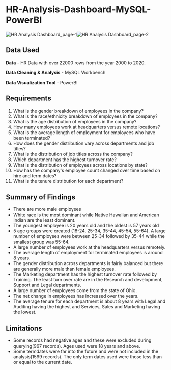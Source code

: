 # HR-Analysis-Dashboard-MySQL-PowerBI


![HR Analysis Dashboard_page-1](https://github.com/Mehedi925/HR-Analysis-Dashboard-MySQL-PowerBI/assets/49998235/832adaab-b237-4791-934f-a8a6a140489c)![HR Analysis Dashboard_page-2](https://github.com/Mehedi925/HR-Analysis-Dashboard-MySQL-PowerBI/assets/49998235/322cb7c3-6de9-41d4-b04a-83a697ba7ea7)

## Data Used
**Data** - HR Data with over 22000 rows from the year 2000 to 2020.

**Data Cleaning & Analysis** - MySQL Workbench

**Data Visualization Tool** - PowerBI

## Requirements

 1. What is the gender breakdown of employees in the company?
 2. What is the race/ethnicity breakdown of employees in the company?
 3. What is the age distribution of employees in the company?
 4. How many employees work at headquarters versus remote locations?
 5. What is the average length of employment for employees who have been terminated?
 6. How does the gender distribution vary across departments and job titles?
 7. What is the distribution of job titles across the company?
 8. Which department has the highest turnover rate?
 9. What is the distribution of employees across locations by state?
10. How has the company's employee count changed over time based on hire and term dates?
11. What is the tenure distribution for each department?

## Summary of Findings

- There are more male employees
- White race is the most dominant while Native Hawaiian and American Indian are the least dominant.
- The youngest employee is 20 years old and the oldest is 57 years old
- 5 age groups were created (18-24, 25-34, 35-44, 45-54, 55-64). A large number of employees were between 25-34 followed by 35-44 while the smallest group was 55-64.
- A large number of employees work at the headquarters versus remotely.
- The average length of employment for terminated employees is around 8 years.
- The gender distribution across departments is fairly balanced but there are generally more male than female employees.
- The Marketing department has the highest turnover rate followed by Training. The least turn over rate are in the Research and development, Support and Legal departments.
- A large number of employees come from the state of Ohio.
- The net change in employees has increased over the years.
- The average tenure for each department is about 8 years with Legal and Auditing having the highest and Services, Sales and Marketing having the lowest.

## Limitations

 - Some records had negative ages and these were excluded during querying(967 records). Ages used were 18 years and above.
 - Some termdates were far into the future and were not included in the analysis(1599 records). The only term dates used were those less than or equal to the current date.


